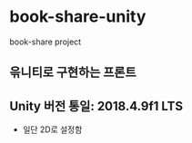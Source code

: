 # book-share-unity
book-share project
## 윾니티로 구현하는 프론트

## Unity 버전 통일: 2018.4.9f1 LTS
 - 일단 2D로 설정함